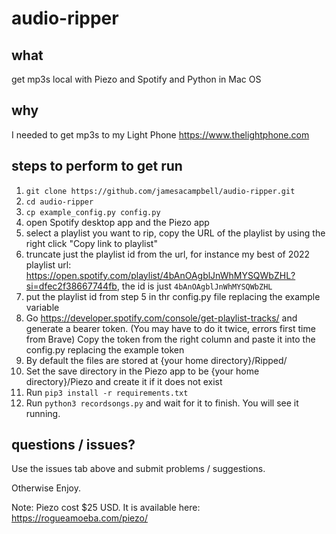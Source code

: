 # audio-ripper

## what  
get mp3s local with Piezo and Spotify and Python in Mac OS

## why  
I needed to get mp3s to my Light Phone https://www.thelightphone.com


## steps to perform to get run

1. `git clone https://github.com/jamesacampbell/audio-ripper.git`
2. `cd audio-ripper`
3. `cp example_config.py config.py`
4. open Spotify desktop app and the Piezo app
4. select a playlist you want to rip, copy the URL of the playlist by using the right click "Copy link to playlist"
5. truncate just the playlist id from the url, for instance my best of 2022 playlist url: https://open.spotify.com/playlist/4bAnOAgblJnWhMYSQWbZHL?si=dfec2f38667744fb, the id is just `4bAnOAgblJnWhMYSQWbZHL`
6. put the playlist id from step 5 in thr config.py file replacing the example variable
7. Go https://developer.spotify.com/console/get-playlist-tracks/ and generate a bearer token. (You may have to do it twice, errors first time from Brave) Copy the token from the right column and paste it into the config.py replacing the example token
8. By default the files are stored at {your home directory}/Ripped/
9. Set the save directory in the Piezo app to be {your home directory}/Piezo and create it if it does not exist
9. Run `pip3 install -r requirements.txt`
10. Run `python3 recordsongs.py` and wait for it to finish. You will see it running.

## questions / issues?

Use the issues tab above and submit problems / suggestions.

Otherwise Enjoy. 

Note: Piezo cost $25 USD. It is available here: https://rogueamoeba.com/piezo/



